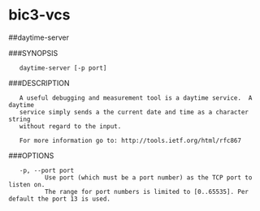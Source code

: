 # bic3-vcs

##daytime-server

###SYNOPSIS

       daytime-server [-p port]
       
###DESCRIPTION

       A useful debugging and measurement tool is a daytime service.  A daytime
       service simply sends a the current date and time as a character string
       without regard to the input.
       
       For more information go to: http://tools.ietf.org/html/rfc867
       
###OPTIONS

       -p, --port port
              Use port (which must be a port number) as the TCP port to listen on.
              The range for port numbers is limited to [0..65535]. Per default the port 13 is used.
              
